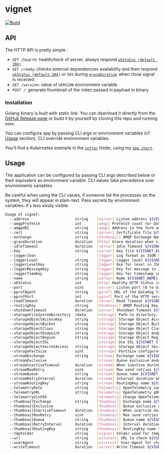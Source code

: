 # vignet

[![Build](https://github.com/ViBiOh/vignet/workflows/Build/badge.svg)](https://github.com/ViBiOh/vignet/actions)

## API

The HTTP API is pretty simple :

- `GET /health`: healthcheck of server, always respond [`okStatus (default 204)`](#usage)
- `GET /ready`: checks external dependencies availability and then respond [`okStatus (default 204)`](#usage) or `503` during [`graceDuration`](#usage) when close signal is received
- `GET /version`: value of `VERSION` environment variable
- `POST /`: generate thumbnail of the video passed in payload in binary

### Installation

Golang binary is built with static link. You can download it directly from the [GitHub Release page](https://github.com/ViBiOh/vignet/releases) or build it by yourself by cloning this repo and running `make`.

You can configure app by passing CLI args or environment variables (cf. [Usage](#usage) section). CLI override environment variables.

You'll find a Kubernetes exemple in the [`infra/`](infra) folder, using my [`app chart`](https://github.com/ViBiOh/charts/tree/main/app).

## Usage

The application can be configured by passing CLI args described below or their equivalent as environment variable. CLI values take precedence over environments variables.

Be careful when using the CLI values, if someone list the processes on the system, they will appear in plain-text. Pass secrets by environment variables: it's less easily visible.

```bash
Usage of vignet:
  --address                     string    [server] Listen address ${VIGNET_ADDRESS}
  --amqpPrefetch                int       [amqp] Prefetch count for QoS ${VIGNET_AMQP_PREFETCH} (default 1)
  --amqpURI                     string    [amqp] Address in the form amqps?://<user>:<password>@<address>:<port>/<vhost> ${VIGNET_AMQP_URI}
  --cert                        string    [server] Certificate file ${VIGNET_CERT}
  --exchange                    string    [thumbnail] AMQP Exchange Name ${VIGNET_EXCHANGE} (default "fibr")
  --graceDuration               duration  [http] Grace duration when signal received ${VIGNET_GRACE_DURATION} (default 30s)
  --idleTimeout                 duration  [server] Idle Timeout ${VIGNET_IDLE_TIMEOUT} (default 2m0s)
  --key                         string    [server] Key file ${VIGNET_KEY}
  --loggerJson                            [logger] Log format as JSON ${VIGNET_LOGGER_JSON} (default false)
  --loggerLevel                 string    [logger] Logger level ${VIGNET_LOGGER_LEVEL} (default "INFO")
  --loggerLevelKey              string    [logger] Key for level in JSON ${VIGNET_LOGGER_LEVEL_KEY} (default "level")
  --loggerMessageKey            string    [logger] Key for message in JSON ${VIGNET_LOGGER_MESSAGE_KEY} (default "msg")
  --loggerTimeKey               string    [logger] Key for timestamp in JSON ${VIGNET_LOGGER_TIME_KEY} (default "time")
  --name                        string    [server] Name ${VIGNET_NAME} (default "http")
  --okStatus                    int       [http] Healthy HTTP Status code ${VIGNET_OK_STATUS} (default 204)
  --port                        uint      [server] Listen port (0 to disable) ${VIGNET_PORT} (default 1080)
  --pprofAgent                  string    [pprof] URL of the Datadog Trace Agent (e.g. http://datadog.observability:8126) ${VIGNET_PPROF_AGENT}
  --pprofPort                   int       [pprof] Port of the HTTP server (0 to disable) ${VIGNET_PPROF_PORT} (default 0)
  --readTimeout                 duration  [server] Read Timeout ${VIGNET_READ_TIMEOUT} (default 2m0s)
  --routingKey                  string    [thumbnail] AMQP Routing Key to fibr ${VIGNET_ROUTING_KEY} (default "thumbnail_output")
  --shutdownTimeout             duration  [server] Shutdown Timeout ${VIGNET_SHUTDOWN_TIMEOUT} (default 10s)
  --storageFileSystemDirectory  /data     [storage] Path to directory. Default is dynamic. /data on a server and Current Working Directory in a terminal. ${VIGNET_STORAGE_FILE_SYSTEM_DIRECTORY}
  --storageObjectAccessKey      string    [storage] Storage Object Access Key ${VIGNET_STORAGE_OBJECT_ACCESS_KEY}
  --storageObjectBucket         string    [storage] Storage Object Bucket ${VIGNET_STORAGE_OBJECT_BUCKET}
  --storageObjectClass          string    [storage] Storage Object Class ${VIGNET_STORAGE_OBJECT_CLASS}
  --storageObjectEndpoint       string    [storage] Storage Object endpoint ${VIGNET_STORAGE_OBJECT_ENDPOINT}
  --storageObjectRegion         string    [storage] Storage Object Region ${VIGNET_STORAGE_OBJECT_REGION}
  --storageObjectSSL                      [storage] Use SSL ${VIGNET_STORAGE_OBJECT_SSL} (default true)
  --storageObjectSecretAccess   string    [storage] Storage Object Secret Access ${VIGNET_STORAGE_OBJECT_SECRET_ACCESS}
  --storagePartSize             uint      [storage] PartSize configuration ${VIGNET_STORAGE_PART_SIZE} (default 5242880)
  --streamExchange              string    [stream] Exchange name ${VIGNET_STREAM_EXCHANGE} (default "fibr")
  --streamExclusive                       [stream] Queue exclusive mode (for fanout exchange) ${VIGNET_STREAM_EXCLUSIVE} (default false)
  --streamInactiveTimeout       duration  [stream] When inactive during the given timeout, stop listening ${VIGNET_STREAM_INACTIVE_TIMEOUT} (default 0s)
  --streamMaxRetry              uint      [stream] Max send retries ${VIGNET_STREAM_MAX_RETRY} (default 3)
  --streamQueue                 string    [stream] Queue name ${VIGNET_STREAM_QUEUE} (default "stream")
  --streamRetryInterval         duration  [stream] Interval duration when send fails ${VIGNET_STREAM_RETRY_INTERVAL} (default 1h0m0s)
  --streamRoutingKey            string    [stream] RoutingKey name ${VIGNET_STREAM_ROUTING_KEY} (default "stream")
  --telemetryRate               string    [telemetry] OpenTelemetry sample rate, 'always', 'never' or a float value ${VIGNET_TELEMETRY_RATE} (default "always")
  --telemetryURL                string    [telemetry] OpenTelemetry gRPC endpoint (e.g. otel-exporter:4317) ${VIGNET_TELEMETRY_URL}
  --telemetryUint64                       [telemetry] Change OpenTelemetry Trace ID format to an unsigned int 64 ${VIGNET_TELEMETRY_UINT64} (default true)
  --thumbnailExchange           string    [thumbnail] Exchange name ${VIGNET_THUMBNAIL_EXCHANGE} (default "fibr")
  --thumbnailExclusive                    [thumbnail] Queue exclusive mode (for fanout exchange) ${VIGNET_THUMBNAIL_EXCLUSIVE} (default false)
  --thumbnailInactiveTimeout    duration  [thumbnail] When inactive during the given timeout, stop listening ${VIGNET_THUMBNAIL_INACTIVE_TIMEOUT} (default 0s)
  --thumbnailMaxRetry           uint      [thumbnail] Max send retries ${VIGNET_THUMBNAIL_MAX_RETRY} (default 3)
  --thumbnailQueue              string    [thumbnail] Queue name ${VIGNET_THUMBNAIL_QUEUE} (default "thumbnail")
  --thumbnailRetryInterval      duration  [thumbnail] Interval duration when send fails ${VIGNET_THUMBNAIL_RETRY_INTERVAL} (default 1h0m0s)
  --thumbnailRoutingKey         string    [thumbnail] RoutingKey name ${VIGNET_THUMBNAIL_ROUTING_KEY} (default "thumbnail")
  --tmpFolder                   string    [vignet] Folder used for temporary files storage ${VIGNET_TMP_FOLDER} (default "/tmp")
  --url                         string    [alcotest] URL to check ${VIGNET_URL}
  --userAgent                   string    [alcotest] User-Agent for check ${VIGNET_USER_AGENT} (default "Alcotest")
  --writeTimeout                duration  [server] Write Timeout ${VIGNET_WRITE_TIMEOUT} (default 2m0s)
```
